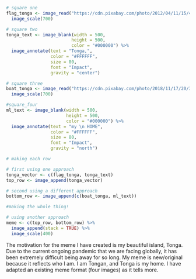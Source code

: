 ```r
# square one
flag_tonga <- image_read("https://cdn.pixabay.com/photo/2012/04/11/15/44/flag-28596_1280.png") %>%
  image_scale(700)

# square two
tonga_text <- image_blank(width = 500,
                         height = 500,
                         color = "#000000") %>%
  image_annotate(text = "Tonga,",
                 color = "#FFFFFF",
                 size = 80,
                 font = "Impact",
                 gravity = "center")

# square three
boat_tonga <- image_read("https://cdn.pixabay.com/photo/2018/11/17/20/35/shipwreck-3821992_1280.jpg") %>%
  image_scale(700)

#square_four
ml_text <- image_blank(width = 500,
                       height = 500,
                       color = "#000000") %>%
  image_annotate(text = "my \n HOME",
                 color = "#FFFFFF",
                 size = 80,
                 font = "Impact",
                 gravity = "north")

# making each row

# first using one approach
tonga_vector <- c(flag_tonga, tonga_text)
top_row <- image_append(tonga_vector)

# second using a different approach
bottom_row <- image_append(c(boat_tonga, ml_text))

#making the whole thing!

# using another approach
meme <- c(top_row, bottom_row) %>%
  image_append(stack = TRUE) %>%
  image_scale(400)
```

The motivation for the meme I have created is my beautiful island, Tonga. Due to the current ongoing pandemic that we are facing globally, it has been extremely difficult being away for so long. My meme is new/original because it reflects who I am. I am Tongan, and Tonga is my home. I have adapted an existing meme format (four images) as it tells more. 
